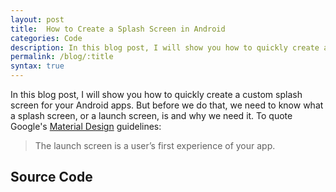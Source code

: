 ```yaml
---
layout: post
title:  How to Create a Splash Screen in Android
categories: Code
description: In this blog post, I will show you how to quickly create a custom splash screen for your Android apps.
permalink: /blog/:title
syntax: true
---
```


In this blog post, I will show you how to quickly create a custom splash screen for your Android apps. But before we do that, we need to know what a splash screen, or a launch screen, is and why we need it. To quote Google's [Material Design](https://material.io/design/communication/launch-screen.html) guidelines:
> The launch screen is a user’s first experience of your app.

## Source Code
<script src="https://gist.github.com/saifkhichi96/653778bf0332b1bf6a888a171dbb190b.js?file=styles.xml"></script>
